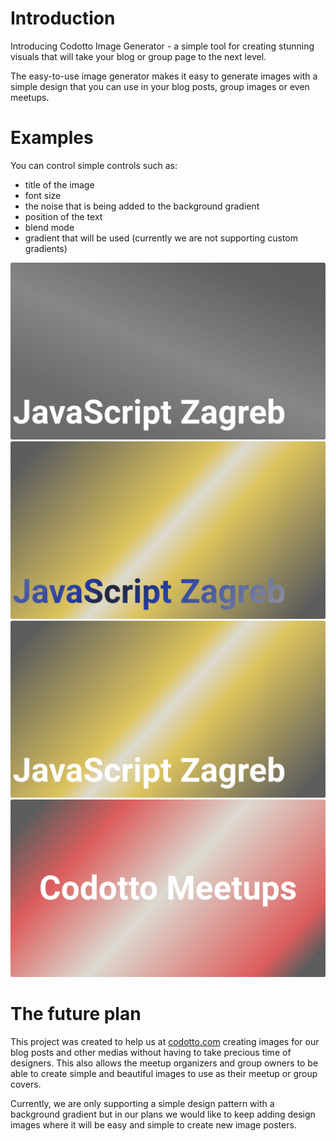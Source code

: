 # Introduction
Introducing Codotto Image Generator - a simple tool for creating stunning visuals that will take your blog or group page to the next level.

The easy-to-use image generator makes it easy to generate images with a simple design that you can use in your blog posts, group images or even meetups.

# Examples
You can control simple controls such as:

- title of the image
- font size
- the noise that is being added to the background gradient
- position of the text
- blend mode
- gradient that will be used (currently we are not supporting custom gradients)

![codotto example 1](public/images/examples/example-1.png)
![codotto example 2](public/images/examples/example-2.png)
![codotto example 3](public/images/examples/example-3.png)
![codotto example 4](public/images/examples/example-4.png)

# The future plan

This project was created to help us at [codotto.com](https://codotto.com) creating images for our blog posts
and other medias without having to take precious time of designers. This also allows the meetup organizers
and group owners to be able to create simple and beautiful images to use as their meetup or group covers.

Currently, we are only supporting a simple design pattern with a background gradient but
in our plans we would like to keep adding design images where it will be easy and simple
to create new image posters.
